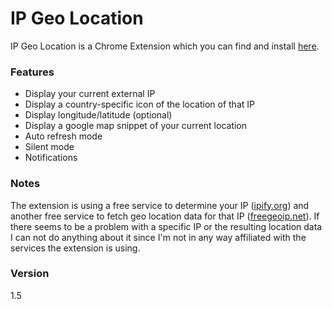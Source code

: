 # IP Geo Location
IP Geo Location is a Chrome Extension which you can find and install [here].

### Features
 - Display your current external IP
 - Display a country-specific icon of the location of that IP
 - Display longitude/latitude (optional)
 - Display a google map snippet of your current location
 - Auto refresh mode
 - Silent mode
 - Notifications

### Notes
The extension is using a free service to determine your IP ([ipify.org]) and another free service to fetch geo location data for that IP ([freegeoip.net]). If there seems to be a problem with a specific IP or the resulting location data I can not do anything about it since I'm not in any way affiliated with the services the extension is using.

### Version
1.5

[here]:https://chrome.google.com/webstore/detail/ip-geo-location/bbhilcamdnlfkhcdecflcbaaecjbngoi
[ipify.org]:http://ipify.org/
[freegeoip.net]:http://freegeoip.net/
